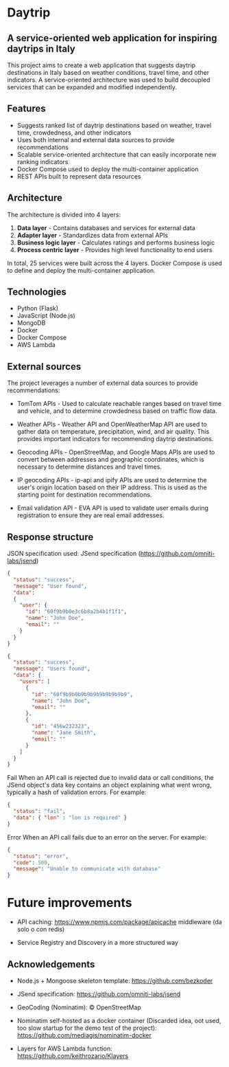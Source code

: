 # Daytrip
## A service-oriented web application for inspiring daytrips in Italy


This project aims to create a web application that suggests daytrip destinations in Italy based on weather conditions, travel time, and other indicators. A service-oriented architecture was used to build decoupled services that can be expanded and modified independently.


## Features

+ Suggests ranked list of daytrip destinations based on weather, travel time, crowdedness, and other indicators
+ Uses both internal and external data sources to provide recommendations
+ Scalable service-oriented architecture that can easily incorporate new ranking indicators
+ Docker Compose used to deploy the multi-container application
+ REST APIs built to represent data resources


## Architecture

The architecture is divided into 4 layers:

1. **Data layer** - Contains databases and services for external data
2. **Adapter layer** - Standardizes data from external APIs
3. **Business logic layer** - Calculates ratings and performs business logic
4. **Process centric layer** - Provides high level functionality to end users

In total, 25 services were built across the 4 layers. Docker Compose is used to define and deploy the multi-container application.

## Technologies

+ Python (Flask)
+ JavaScript (Node.js)
+ MongoDB
+ Docker
+ Docker Compose
+ AWS Lambda

## External sources

The project leverages a number of external data sources to provide recommendations:

+ TomTom APIs - Used to calculate reachable ranges based on travel time and vehicle, and to determine crowdedness based on traffic flow data. 

+ Weather APIs - Weather API and OpenWeatherMap API are used to gather data on temperature, precipitation, wind, and air quality. This provides important indicators for recommending daytrip destinations.

+ Geocoding APIs - OpenStreetMap, and Google Maps APIs are used to convert between addresses and geographic coordinates, which is necessary to determine distances and travel times.

+ IP geocoding APIs - ip-api and ipify APIs are used to determine the user's origin location based on their IP address. This is used as the starting point for destination recommendations.

+ Email validation API - EVA API is used to validate user emails during registration to ensure they are real email addresses.

## Response structure

JSON specification used: JSend specification (https://github.com/omniti-labs/jsend)

```json
{
  "status": "success",
  "message": "User found",
  "data": 
  {
    "user": {
      "id": "60f9b9b0e3c6b8a2b4b1f1f1",
      "name": "John Doe",
      "email": "" 
    }
  }
}
```
  
```json
{
  "status": "success",
  "message": "Users found",
  "data": {
    "users": [
      {
        "id": "60f9b9b0b9b9b9b9b9b9b9b9",
        "name": "John Doe",
        "email": ""
      },
      {
        "id": "456w232323",
        "name": "Jane Smith",
        "email": ""
      }
    ]
  }
}

```
Fail
When an API call is rejected due to invalid data or call conditions, the JSend object's data key contains an object explaining what went wrong, typically a hash of validation errors. For example:

```json
{
  "status": "fail",
  "data": { "lon" : "lon is required" }
}
```

Error
When an API call fails due to an error on the server. For example:

```json
{
  "status": "error",
  "code": 500,
  "message": "Unable to communicate with database"
}
```

# Future improvements

+ API caching: https://www.npmjs.com/package/apicache middleware (da solo o con redis)

+ Service Registry and Discovery in a more structured way


## Acknowledgements

+ Node.js + Mongoose skeleton template: https://github.com/bezkoder

+ JSend specification: https://github.com/omniti-labs/jsend

+ GeoCoding (Nominatim): © OpenStreetMap

+ Nominatim self-hosted as a docker container (Discarded idea, oot used, too slow startup for the demo test of the project): https://github.com/mediagis/nominatim-docker

+ Layers for AWS Lambda function: https://github.com/keithrozario/Klayers
